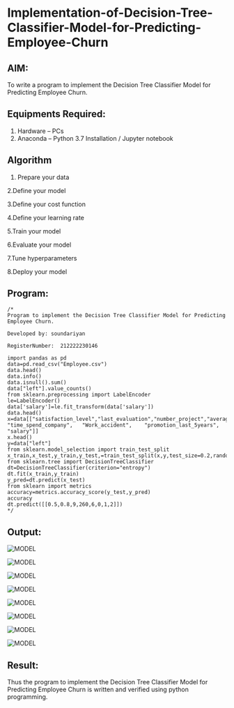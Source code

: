 # Implementation-of-Decision-Tree-Classifier-Model-for-Predicting-Employee-Churn

## AIM:
To write a program to implement the Decision Tree Classifier Model for Predicting Employee Churn.

## Equipments Required:
1. Hardware – PCs
2. Anaconda – Python 3.7 Installation / Jupyter notebook

## Algorithm

1. Prepare your data

2.Define your model

3.Define your cost function

4.Define your learning rate

5.Train your model

6.Evaluate your model

7.Tune hyperparameters

8.Deploy your model
 

## Program:
```
/*
Program to implement the Decision Tree Classifier Model for Predicting Employee Churn.

Developed by: soundariyan

RegisterNumber:  212222230146

import pandas as pd
data=pd.read_csv("Employee.csv")
data.head()
data.info()
data.isnull().sum()
data["left"].value_counts()
from sklearn.preprocessing import LabelEncoder
le=LabelEncoder()
data['salary']=le.fit_transform(data['salary'])
data.head()
x=data[["satisfaction_level","last_evaluation","number_project","average_montly_hours",	"time_spend_company",	"Work_accident",	"promotion_last_5years",	"salary"]]
x.head()
y=data["left"]
from sklearn.model_selection import train_test_split
x_train,x_test,y_train,y_test,=train_test_split(x,y,test_size=0.2,random_state=100)
from sklearn.tree import DecisionTreeClassifier
dt=DecisionTreeClassifier(criterion="entropy")
dt.fit(x_train,y_train)
y_pred=dt.predict(x_test)
from sklearn import metrics
accuracy=metrics.accuracy_score(y_test,y_pred)
accuracy
dt.predict([[0.5,0.8,9,260,6,0,1,2]])
*/
```

## Output:

![MODEL]()

![MODEL]()

![MODEL]()

![MODEL]()

![MODEL]()

![MODEL]()

![MODEL]()

![MODEL]()



## Result:

Thus the program to implement the  Decision Tree Classifier Model for Predicting Employee Churn is written and verified using python programming.
